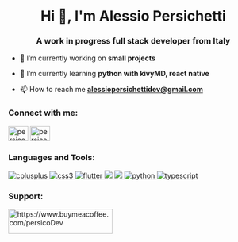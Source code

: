 <h1 align="center">Hi 👋, I'm Alessio Persichetti</h1>
<h3 align="center">A work in progress full stack developer from Italy</h3>

- 🔭 I’m currently working on **small projects**

- 🌱 I’m currently learning **python with kivyMD, react native**

- 📫 How to reach me **alessiopersichettidev@gmail.com**

<h3 align="left">Connect with me:</h3>
<p align="left">
    <a href="https://instagram.com/persico.js" target="blank"><img align="center"
            src="https://cdn.jsdelivr.net/npm/simple-icons@3.0.1/icons/instagram.svg" alt="persico.js" height="30"
            width="40" /></a>
    <a href="https://discord.gg/persicoDev#9796" target="blank"><img align="center"
            src="https://cdn.jsdelivr.net/npm/simple-icons@3.0.1/icons/discord.svg" alt="persicoDev#9796" height="30"
            width="40" /></a>
</p>

<h3 align="left">Languages and Tools:</h3>
<p align="left"> <a href="https://www.w3schools.com/cpp/" target="_blank"> <img
            src="https://img.shields.io/badge/C%2B%2B-00599C?style=for-the-badge&logo=c%2B%2B&logoColor=white"
            alt="cplusplus" /> </a> <a href="https://www.w3schools.com/css/" target="_blank"> <img
            src="https://img.shields.io/badge/CSS3-1572B6?style=for-the-badge&logo=css3&logoColor=white"
            alt="css3" /> </a>  <a href="https://flutter.dev" target="_blank"> <img
            src="https://img.shields.io/badge/Flutter-02569B?style=for-the-badge&logo=flutter&logoColor=white"
            alt="flutter" /> <a
            href="https://img.shields.io/badge/Angular-DD0031?style=for-the-badge&logo=angular&logoColor=white"><img
                src="https://img.shields.io/badge/Angular-DD0031?style=for-the-badge&logo=angular&logoColor=white"> </a>
        <a href="https://www.javascript.com/"> <img
                src="https://img.shields.io/badge/JavaScript-F7DF1E?style=for-the-badge&logo=javascript&logoColor=black">
            </a> <a href="https://nodejs.org" targ" target="_blank">
            <a href="https://www.python.org" target="_blank"> <img
                src="https://img.shields.io/badge/Python-14354C?style=for-the-badge&logo=python&logoColor=white"
                alt="python" /> </a> <a href="https://www.typescriptlang.org/" target="_blank"> <img
                src="https://img.shields.io/badge/TypeScript-007ACC?style=for-the-badge&logo=typescript&logoColor=white"
                alt="typescript" /> </a>
</p>

<h3 align="left">Support:</h3>
<p><a href="https://www.buymeacoffee.com/persicoDev"> <img align="left"
            src="https://cdn.buymeacoffee.com/buttons/v2/default-yellow.png" height="50" width="210"
            alt="https://www.buymeacoffee.com/persicoDev" /></a></p><br><br>
